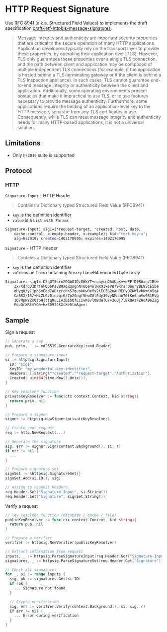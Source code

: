 # HTTP Request Signature

Use [RFC 8941](https://www.rfc-editor.org/rfc/rfc8941.html) (a.k.a. Structured Field Values) to implements
the draft specification [draft-ietf-httpbis-message-signatures](https://www.ietf.org/id/draft-ietf-httpbis-message-signatures-01.html).

> Message integrity and authenticity are important security properties that are critical to the secure operation of many HTTP applications. Application developers typically rely on the transport layer to provide these properties, by operating their application over [TLS]. However, TLS only guarantees these properties over a single TLS connection, and the path between client and application may be composed of multiple independent TLS connections (for example, if the application is hosted behind a TLS-terminating gateway or if the client is behind a TLS Inspection appliance). In such cases, TLS cannot guarantee end-to-end message integrity or authenticity between the client and application. Additionally, some operating environments present obstacles that make it impractical to use TLS, or to use features necessary to provide message authenticity. Furthermore, some applications require the binding of an application-level key to the HTTP message, separate from any TLS certificates in use. Consequently, while TLS can meet message integrity and authenticity needs for many HTTP-based applications, it is not a universal solution.

## Limitations

* Only `hs2019` suite is supported

## Protocol

### HTTP

`Signature-Input` - HTTP Header

> Contains a Dictionary typed Structured Field Value (RFC8941)

* `key` is the definition identifier
* `value` is a `List with Params`

```sh
Signature-Input: sig1=(*request-target, *created, host, date,
    cache-control, x-empty-header, x-example); kid="test-key-a";
    alg=hs2019; created=1402170695; expires=1402170995
```

`Signature` - HTTP Header

> Contains a Dictionary typed Structured Field Value (RFC8941)

* `key` is the definition identifier
* `value` is an `Item` containing `Binary` base64 encoded byte array

```sh
Signature: sig1=:K2qGT5srn2OGbOIDzQ6kYT+ruaycnDAAUpKv+ePFfD0RAxn/1BUe
    Zx/Kdrq32DrfakQ6bPsvB9aqZqognNT6be4olHROIkeV879RrsrObury8L9SCEibe
    oHyqU/yCjphSmEdd7WD+zrchK57quskKwRefy2iEC5S2uAH0EPyOZKWlvbKmKu5q4
    CaB8X/I5/+HLZLGvDiezqi6/7p2Gngf5hwZ0lSdy39vyNMaaAT0tKo6nuVw0S1MVg
    1Q7MpWYZs0soHjttq0uLIA3DIbQfLiIvK6/l0BdWTU7+2uQj7lBkQAsFZHoA96ZZg
    FquQrXRlmYOh+Hx5D9fJkXcXe5tmAg==:
```

## Sample

Sign a request

```go
// Generate a key
pub, priv, _ := ed25519.GenerateKey(rand.Reader)

// Prepare a signature-input
si := httpsig.SignatureInput{
  ID: "sig1",
  KeyID: "my-wonderful-key-identifier",
  Headers: []string{"*created","*request-target","Authorization"},
  Created: uint64(time.Now().Unix()),
}

// Key resolver function
privateKeyResolver := func(ctx context.Context, kid string){
  return priv, nil
}

// Prepare a signer
signer := httpsig.NewSigner(privateKeyResolver)

// Create your request
req := http.NewRequest(...)

// Generate the signature
sig, err := signer.Sign(context.Background(), si, r)
if err != nil {
  ...
}

// Prepare signature set
signSet := &httpsig.SignatureSet{}
signSet.Add(si.ID(), sig)

// Assign to request headers.
req.Header.Set("Signature-Input", si.String())
req.Header.Set("Signature", signSet.String())
```

Verify a request

```go
// Key resolver function (database / cache / file)
publicKeyResolver := func(ctx context.Context, kid string){
  return pub, nil
}

// Prepare a verifier
verifier := httpsig.NewVerifier(publicKeyResolver)

// Extract information from request
inputs, _ := httpsig.ParseSignatureInput(req.Header.Get("Signature-Input"))
signatures, _ := httpsig.ParseSignatureSet(req.Header.Get("Signature"))

// Check all signatures
for _, si := range inputs {
  sig, ok := signatures.Get(si.ID)
  if !ok {
    ... Signature not found
  }

  // Crypto verification
  sig, err := verifier.Verify(context.Background(), si, sig, r)
  if err != nil {
    ... Error during verification
  }
}
```
